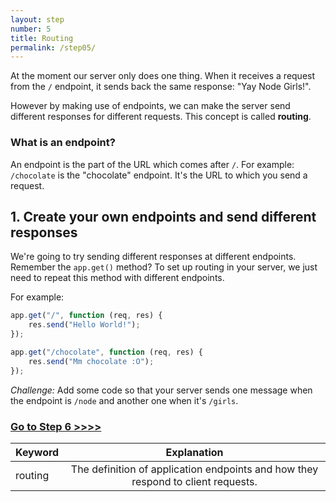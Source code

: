 ```yaml
---
layout: step
number: 5
title: Routing
permalink: /step05/
---
```


At the moment our server only does one thing. When it receives a request from the `/` endpoint, it sends back the same response: "Yay Node Girls!".

However by making use of endpoints, we can make the server send different responses for different requests. This concept is called **routing**.

### What is an endpoint?

An endpoint is the part of the URL which comes after `/`. For example: `/chocolate` is the "chocolate" endpoint. It's the URL to which you send a request.

## 1. Create your own endpoints and send different responses

We're going to try sending different responses at different endpoints. Remember the `app.get()` method? To set up routing in your server, we just need to repeat this method with different endpoints.

For example:

```js
app.get("/", function (req, res) {
    res.send("Hello World!");
});

app.get("/chocolate", function (req, res) {
    res.send("Mm chocolate :O");
});
```

*Challenge:* Add some code so that your server sends one message when the endpoint is `/node` and another one when it's `/girls`.

### [Go to Step 6 >>>>](/step06)


| Keyword | Explanation |
|--------|:-------------------------------:|
| routing | The definition of application endpoints and how they respond to client requests. |
